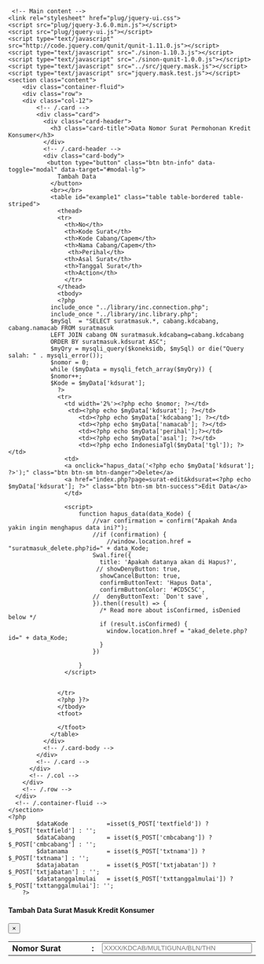      <!-- Main content -->
	<link rel="stylesheet" href="plug/jquery-ui.css">
	<script src="plug/jquery-3.6.0.min.js"></script>
	<script src="plug/jquery-ui.js"></script>
	<script type="text/javascript" src="http://code.jquery.com/qunit/qunit-1.11.0.js"></script>	  
	<script type="text/javascript" src="./sinon-1.10.3.js"></script>
	<script type="text/javascript" src="./sinon-qunit-1.0.0.js"></script>
    <script type="text/javascript" src="../src/jquery.mask.js"></script>
	<script type="text/javascript" src="jquery.mask.test.js"></script>
	<section class="content">
		<div class="container-fluid">
		<div class="row">
		<div class="col-12">         
            <!-- /.card -->
            <div class="card">
              <div class="card-header">
                <h3 class="card-title">Data Nomor Surat Permohonan Kredit Konsumer</h3>
              </div>
              <!-- /.card-header -->
              <div class="card-body">
			   <button type="button" class="btn btn-info" data-toggle="modal" data-target="#modal-lg">
                  Tambah Data
                </button>
				<br></br>
                <table id="example1" class="table table-bordered table-striped">
                  <thead>
                  <tr>
                    <th>No</th>
					<th>Kode Surat</th>
					<th>Kode Cabang/Capem</th>
					<th>Nama Cabang/Capem</th>
					 <th>Perihal</th>
					<th>Asal Surat</th>
					<th>Tanggal Surat</th>
					<th>Action</th>
					</tr>
                  </thead>
                  <tbody>
				  <?php
				include_once "../library/inc.connection.php";
				include_once "../library/inc.library.php";
				$mySql 	= "SELECT suratmasuk.*, cabang.kdcabang, cabang.namacab FROM suratmasuk
				LEFT JOIN cabang ON suratmasuk.kdcabang=cabang.kdcabang 
				ORDER BY suratmasuk.kdsurat ASC";
			    $myQry = mysqli_query($koneksidb, $mySql) or die("Query salah: " . mysqli_error());
				$nomor = 0;
				while ($myData = mysqli_fetch_array($myQry)) {
				$nomor++;
				$Kode = $myData['kdsurat'];
				  ?>
                  <tr>
                    <td width='2%'><?php echo $nomor; ?></td>
					 <td><?php echo $myData['kdsurat']; ?></td>
						<td><?php echo $myData['kdcabang']; ?></td>
						<td><?php echo $myData['namacab']; ?></td>
						<td><?php echo $myData['perihal'];?></td>
						<td><?php echo $myData['asal']; ?></td>
						<td><?php echo IndonesiaTgl($myData['tgl']); ?></td>
					<td>
					<a onclick="hapus_data('<?php echo $myData['kdsurat']; ?>');" class="btn btn-sm btn-danger">Delete</a>
					<a href="index.php?page=surat-edit&kdsurat=<?php echo $myData['kdsurat']; ?>" class="btn btn-sm btn-success">Edit Data</a>
					</td>

					<script>
						function hapus_data(data_Kode) {
							//var confirmation = confirm("Apakah Anda yakin ingin menghapus data ini?");
							//if (confirmation) {
								//window.location.href = "suratmasuk_delete.php?id=" + data_Kode;
							Swal.fire({
							  title: 'Apakah datanya akan di Hapus?',
							 // showDenyButton: true,
							  showCancelButton: true,
							  confirmButtonText: 'Hapus Data',
							  confirmButtonColor: '#CD5C5C',							  				  
							//  denyButtonText: `Don't save`,
							}).then((result) => {
							  /* Read more about isConfirmed, isDenied below */
							  if (result.isConfirmed) {
								window.location.href = "akad_delete.php?id=" + data_Kode;
							  }
							})
							
						}
					</script>

					
                  </tr>
                  <?php }?>
                  </tbody>
                  <tfoot>
                 
                  </tfoot>
                </table>
              </div>
              <!-- /.card-body -->
            </div>
            <!-- /.card -->
          </div>
          <!-- /.col -->
        </div>
        <!-- /.row -->
      </div>
      <!-- /.container-fluid -->
    </section>		
	<?php
			$dataKode			=isset($_POST['textfield']) ? $_POST['textfield'] : '';
			$dataCabang			= isset($_POST['cmbcabang']) ? $_POST['cmbcabang'] : '';
			$datanama			= isset($_POST['txtnama']) ? $_POST['txtnama'] : '';
			$datajabatan		= isset($_POST['txtjabatan']) ? $_POST['txtjabatan'] : '';
			$datatanggalmulai	= isset($_POST['txttanggalmulai']) ? $_POST['txttanggalmulai']: '';
		?>
 <div class="modal fade" id="modal-lg">
         <div class="modal-dialog modal-lg">
          <div class="modal-content">
            <div class="modal-header">
              <h4 class="modal-title">Tambah Data Surat Masuk Kredit Konsumer</h4>
              <button type="button" class="close" data-dismiss="modal" aria-label="Close">
                <span aria-hidden="true">&times;</span>
              </button>
            </div>
			<!-- /.model formsnya -------------------------------->
			<form action="suratmasuk_add.php" method="post">			
		    <!-- /.berada diluar modal-body ---------------------->
			<div class="modal-body">									  
			<div class="form-group">
				<table>				
					<tr>
						  <td width="161"><strong>Nomor Surat</strong></td>
						  <td width="5"><b>:</b></td>
						  <td>
					<input name="txtnoakad" type="text" id="txtnoakad" class="form-control" size="35" placeholder="XXXX/KDCAB/MULTIGUNA/BLN/THN" maxlength="25" required />
				</td>
				</tr>
			 <script>
					$(document).ready(function() {
						// Fungsi untuk melakukan validasi txtnoakad
						function cekPK(txtnoakad) {
							$.ajax({
								url: "cek_nomorSurat.php",
								data: { txtnoakad: txtnoakad },
								method: "POST",
								dataType: "json",
								success: function(response) {
									if (response.ada_tidak == 1) {
										alert("Nomor Awal Pernjanjian Kredit Konsumer, Sudah Ada!");
										$("#txtnoakad").val('').focus();
									}
								}
							});
						}

						// Event onkeyup pada input txtnoakad
						$("#txtnoakad").on("keyup", function() {
							var txtnoakad = $(this).val();
							cekPK(txtnoakad);
						});
					});
				</script>				
						
						
						<tr>
						  <td><strong>Kode Cabang/Capem </strong></td>
						  <td><strong>:</strong></td>
						  <td><label>
							<select name="cmbcabang" class="form-control"required>
							  <option value="">Pilih</option>
							 <?php
										$dataSql = "SELECT * FROM cabang ORDER BY kdcabang";
										$dataQry = mysqli_query($koneksidb, $dataSql) or die("Gagal Query" . mysqli_error($koneksidb));
										while ($dataRow = mysqli_fetch_array($dataQry)) {
										  if ($datacabang == $dataRow['kdcabang']) {
											$cek = "selected";
										  } else {
											$cek = "";
										  }
										  echo "<option value='$dataRow[kdcabang]' $cek>[ $dataRow[kdcabang] ] $dataRow[namacab]</option>";
										}
										$sqlData = "";
										?>
									  </select>
									  <div id="cmbcabangError" class="error-message"></div>
									</td>
						</tr>
						<tr>
						  <td><b>Perihal</b></td>
						  <td><b>:</b></td>
						  <td><input name="txtnama" type="text" id="txtnama"  value="<?php echo $datanama; ?>" size="75" maxlength="255" class="form-control"required /></td>
						</tr>
						<tr>
						  <td><b>Asal Surat </b></td>
						  <td><b>:</b></td>
						  <td><input name="txtjabatan" type="text" id="txtjabatan" value="<?php echo $datajabatan; ?>" size="75" maxlength="255" class="form-control"required /></td>
						</tr>
						<tr>
						  <td><b>Tanggal Surat </b></td>
						  <td><b>:</b></td>
						  <td width="826"><input name="txttanggalmulai" type="text" id="tgl1" value="<?php echo $datatanggalmulai;?>" size="15" maxlength="25"class="form-control"required style="width: 150px;" />
						  
						</tr>
			  </table>
			  </div>			
            </div>
			<div class="modal-footer justify-content-between">
              <button type="button" class="btn btn-default" data-dismiss="modal">Close</button>
              <button type="submit" name="btnSimpan" class="btn btn-primary">Save changes</button>
            </div>
			</form>
			<!-- /.tutup formsnya ------------------------>
            
          </div>
          <!-- /.modal-content -->
        </div>
        <!-- /.modal-dialog -->
      </div>
	  
